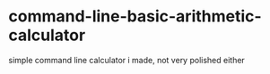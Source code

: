 # command-line-basic-arithmetic-calculator
simple command line calculator i made, not very polished either
